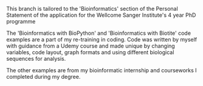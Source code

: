 This branch is tailored to the 'Bioinformatics' section of the Personal Statement of the application for the Wellcome Sanger Institute's 4 year PhD programme

The 'Bioinformatics with BioPython' and 'Bioinformatics with Biotite' code examples are a part of my re-training in coding. Code was written by myself with guidance from a Udemy course and made unique by changing variables, code layout, graph formats and using different biological sequences for analysis. 

The other examples are from my bioinformatic internship and courseworks I completed during my degree.
